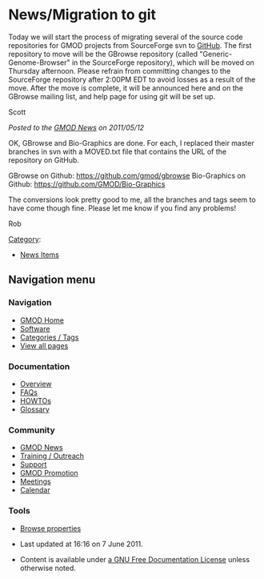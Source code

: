 



<span id="top"></span>




# <span dir="auto">News/Migration to git</span>









Today we will start the process of migrating several of the source code
repositories for GMOD projects from SourceForge svn to
<a href="http://github.com/" class="external text"
rel="nofollow">GitHub</a>. The first repository to move will be the
GBrowse repository (called "Generic-Genome-Browser" in the SourceForge
repository), which will be moved on Thursday afternoon. Please refrain
from committing changes to the SourceForge repository after 2:00PM EDT
to avoid losses as a result of the move. After the move is complete, it
will be announced here and on the GBrowse mailing list, and help page
for using git will be set up.

Scott

  



*Posted to the [GMOD News](../GMOD_News "GMOD News") on 2011/05/12*



  
OK, GBrowse and Bio-Graphics are done. For each, I replaced their master
branches in svn with a MOVED.txt file that contains the URL of the
repository on GitHub.

GBrowse on Github:
<a href="https://github.com/gmod/gbrowse" class="external free"
rel="nofollow">https://github.com/gmod/gbrowse</a> Bio-Graphics on
Github:
<a href="https://github.com/GMOD/Bio-Graphics" class="external free"
rel="nofollow">https://github.com/GMOD/Bio-Graphics</a>

The conversions look pretty good to me, all the branches and tags seem
to have come though fine. Please let me know if you find any problems!

Rob




[Category](../Special%253ACategories "Special%253ACategories"):

- [News Items](../Category%253ANews_Items "Category%253ANews Items")






## Navigation menu







<a href="../Main_Page"
style="background-image: url(../../images/GMOD-cogs.png);"
title="Visit the main page"></a>


### Navigation



- <span id="n-GMOD-Home">[GMOD Home](../Main_Page)</span>
- <span id="n-Software">[Software](../GMOD_Components)</span>
- <span id="n-Categories-.2F-Tags">[Categories /
  Tags](../Categories)</span>
- <span id="n-View-all-pages">[View all
  pages](../Special:AllPages)</span>




### Documentation



- <span id="n-Overview">[Overview](../Overview)</span>
- <span id="n-FAQs">[FAQs](../Category%253AFAQ)</span>
- <span id="n-HOWTOs">[HOWTOs](../Category%253AHOWTO)</span>
- <span id="n-Glossary">[Glossary](../Glossary)</span>




### Community



- <span id="n-GMOD-News">[GMOD News](../GMOD_News)</span>
- <span id="n-Training-.2F-Outreach">[Training /
  Outreach](../Training_and_Outreach)</span>
- <span id="n-Support">[Support](../Support)</span>
- <span id="n-GMOD-Promotion">[GMOD Promotion](../GMOD_Promotion)</span>
- <span id="n-Meetings">[Meetings](../Meetings)</span>
- <span id="n-Calendar">[Calendar](../Calendar)</span>




### Tools

- <span id="t-smwbrowselink"><a href="../Special%253ABrowse/News-2FMigration_to_git"
  rel="smw-browse">Browse properties</a></span>



- <span id="footer-info-lastmod">Last updated at 16:16 on 7 June
  2011.</span>
<!-- - <span id="footer-info-viewcount">10,444 page views.</span> -->
- <span id="footer-info-copyright">Content is available under
  <a href="http://www.gnu.org/licenses/fdl-1.3.html" class="external"
  rel="nofollow">a GNU Free Documentation License</a> unless otherwise
  noted.</span>

<!-- -->



<!-- -->




